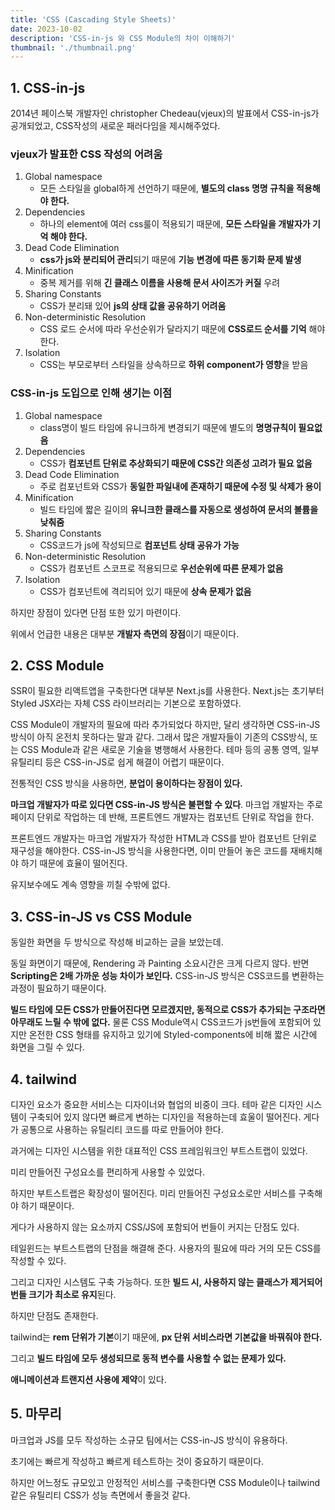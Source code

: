 ```yaml
---
title: 'CSS (Cascading Style Sheets)'
date: 2023-10-02
description: 'CSS-in-js 와 CSS Module의 차이 이해하기'
thumbnail: './thumbnail.png'
---
```


## 1. CSS-in-js

2014년 페이스북 개발자인 christopher Chedeau(vjeux)의 발표에서 CSS-in-js가 공개되었고, CSS작성의 새로운 패러다임을 제시해주었다.

### vjeux가 발표한 CSS 작성의 어려움

1. Global namespace
   - 모든 스타일을 global하게 선언하기 때문에, **별도의 class 명명 규칙을 적용해야 한다.**
2. Dependencies
   - 하나의 element에 여러 css룰이 적용되기 때문에, **모든 스타일을 개발자가 기억 해야 한다.**
3. Dead Code Elimination
   - **css가 js와 분리되어 관리**되기 때문에 **기능 변경에 따른 동기화 문제 발생**
4. Minification
   - 중복 제거를 위해 **긴 클래스 이름을 사용해 문서 사이즈가 커질** 우려
5. Sharing Constants
   - CSS가 분리돼 있어 **js의 상태 값을 공유하기 어려움**
6. Non-deterministic Resolution
   - CSS 로드 순서에 따라 우선순위가 달라지기 때문에 **CSS로드 순서를 기억** 해야 한다.
7. Isolation
   - CSS는 부모로부터 스타일을 상속하므로 **하위 component가 영향**을 받음

### CSS-in-js 도입으로 인해 생기는 이점

1. Global namespace
   - class명이 빌드 타임에 유니크하게 변경되기 때문에 별도의 **명명규칙이 필요없음**
2. Dependencies
   - CSS가 **컴포넌트 단위로 추상화되기 때문에 CSS간 의존성 고려가 필요 없음**
3. Dead Code Elimination
   - 주로 컴포넌트와 CSS가 **동일한 파일내에 존재하기 때문에 수정 및 삭제가 용이**
4. Minification
   - 빌드 타임에 짧은 길이의 **유니크한 클래스를 자동으로 생성하여 문서의 볼륨을 낮춰줌**
5. Sharing Constants
   - CSS코드가 js에 작성되므로 **컴포넌트 상태 공유가 가능**
6. Non-deterministic Resolution
   - CSS가 컴포넌트 스코프로 적용되므로 **우선순위에 따른 문제가 없음**
7. Isolation
   - CSS가 컴포넌트에 격리되어 있기 때문에 **상속 문제가 없음**

하지만 장점이 있다면 단점 또한 있기 마련이다.

위에서 언급한 내용은 대부분 **개발자 측면의 장점**이기 때문이다.

## 2. CSS Module

SSR이 필요한 리액트앱을 구축한다면 대부분 Next.js를 사용한다. Next.js는 초기부터 Styled JSX라는 자체 CSS 라이브러리는 기본으로 포함하였다.

CSS Module이 개발자의 필요에 따라 추가되었다 하지만, 달리 생각하면 CSS-in-JS 방식이 아직 온전치 못하다는 말과 같다. 그래서 많은 개발자들이 기존의 CSS방식, 또는 CSS Module과 같은 새로운 기술을 병행해서 사용한다. 테마 등의 공통 영역, 일부 유틸리티 등은 CSS-in-JS로 쉽게 해결이 어렵기 때문이다.

전통적인 CSS 방식을 사용하면, **분업이 용이하다는 장점이 있다.**

**마크업 개발자가 따로 있다면 CSS-in-JS 방식은 불편할 수 있다**. 마크업 개발자는 주로 페이지 단위로 작업하는 데 반해, 프론트엔드 개발자는 컴포넌트 단위로 작업을 한다.

프론트엔드 개발자는 마크업 개발자가 작성한 HTML과 CSS를 받아 컴포넌트 단위로 재구성을 해야한다. CSS-in-JS 방식을 사용한다면, 이미 만들어 놓은 코드를 재배치해야 하기 때문에 효율이 떨어진다.

유지보수에도 계속 영향을 끼칠 수밖에 없다.

## 3. CSS-in-JS vs CSS Module

동일한 화면을 두 방식으로 작성해 비교하는 글을 보았는데.

동일 화면이기 때문에, Rendering 과 Painting 소요시간은 크게 다르지 않다. 반면 **Scripting은 2배 가까운 성능 차이가 보인다.** CSS-in-JS 방식은 CSS코드를 변환하는 과정이 필요하기 때문이다.

**빌드 타임에 모든 CSS가 만들어진다면 모르겠지만, 동적으로 CSS가 추가되는 구조라면 아무래도 느릴 수 밖에 없다.** 물론 CSS Module역시 CSS코드가 js번들에 포함되어 있지만 온전한 CSS 형태를 유지하고 있기에 Styled-components에 비해 짧은 시간에 화면을 그릴 수 있다.

## 4. tailwind

디자인 요소가 중요한 서비스는 디자이너와 협업의 비중이 크다. 테마 같은 디자인 시스템이 구축되어 있지 않다면 빠르게 변하는 디자인을 적용하는데 효울이 떨어진다. 게다가 공통으로 사용하는 유틸리티 코드를 따로 만들어야 한다.

과거에는 디자인 시스템을 위한 대표적인 CSS 프레임워크인 부트스트랩이 있었다.

미리 만들어진 구성요소를 편리하게 사용할 수 있었다.

하지만 부트스트랩은 확장성이 떨어진다. 미리 만들어진 구성요소로만 서비스를 구축해야 하기 때문이다.

게다가 사용하지 않는 요소까지 CSS/JS에 포함되어 번들이 커지는 단점도 있다.

테일윈드는 부트스트랩의 단점을 해결해 준다. 사용자의 필요에 따라 거의 모든 CSS를 작성할 수 있다.

그리고 디자인 시스템도 구축 가능하다. 또한 **빌드 시, 사용하지 않는 클래스가 제거되어 번들 크기가 최소로 유지**된다.

하지만 단점도 존재한다.

tailwind는 **rem 단위가 기본**이기 때문에, **px 단위 서비스라면 기본값을 바꿔줘야 한다.**

그리고 **빌드 타임에 모두 생성되므로 동적 변수를 사용할 수 없는 문제가 있다.**

**애니메이션과 트랜지션 사용에 제약**이 있다.

## 5. 마무리

마크업과 JS를 모두 작성하는 소규모 팀에서는 CSS-in-JS 방식이 유용하다.

초기에는 빠르게 작성하고 빠르게 테스트하는 것이 중요하기 때문이다.

하지만 어느정도 규모있고 안정적인 서비스를 구축한다면 CSS Module이나 tailwind 같은 유틸리티 CSS가 성능 측면에서 좋을것 같다.
